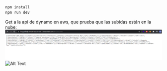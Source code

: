 
```bash
npm install
npm run dev

```
Get a la api de dynamo en aws, que prueba que las subidas están en la nube:
![Alt Text](./images/www.png "Dynamo")
![Alt Text](https://media.giphy.com/media/0FwuodgUhdsfYJErgx/giphy.gif)
